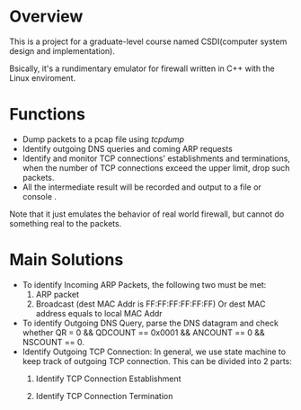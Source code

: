 # Overview
This is a project for a graduate-level course named CSDI(computer system design and implementation).

Bsically, it's a rundimentary emulator for firewall written in C++ with the Linux enviroment.

# Functions
* Dump packets to a pcap file using *tcpdump*
* Identify outgoing DNS queries and coming ARP requests
* Identify and monitor TCP connections' establishments and terminations, when the number of TCP connections exceed the upper limit, drop such packets.
* All the intermediate result will be recorded and output to a file or console . 

Note that it just emulates the behavior of real world firewall, but cannot do something real to the packets.

# Main Solutions
* To identify Incoming ARP Packets, the following two must be met:
    1. ARP packet 
    2. Broadcast (dest MAC Addr is FF:FF:FF:FF:FF:FF) Or dest MAC address equals to local MAC Addr
* To identify Outgoing DNS Query, parse the DNS datagram and check whether QR = 0 && QDCOUNT == 0x0001 && ANCOUNT == 0 && NSCOUNT == 0.
* Identify Outgoing TCP Connection: In general, we use state machine to keep track of outgoing TCP connection. This can be divided into  2 parts: 
    1. Identify TCP Connection Establishment
    
    2. Identify TCP Connection Termination

